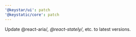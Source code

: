 ```yaml
---
'@keystar/ui': patch
'@keystatic/core': patch
---
```


Update @react-aria/_, @react-stately/_, etc. to latest versions.
